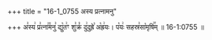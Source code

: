 +++
title = "16-1_0755 अस्य प्रत्नामनु"

+++
अ꣣स्य꣢ प्र꣣त्ना꣢꣫मनु꣣ द्यु꣡त꣢ꣳ शु꣣क्रं꣡ दु꣢दुह्रे꣣ अ꣡ह्र꣢यः। प꣡यः꣢ सहस्र꣣सा꣡मृषि꣢꣯म् ॥ 16-1:0755 ॥